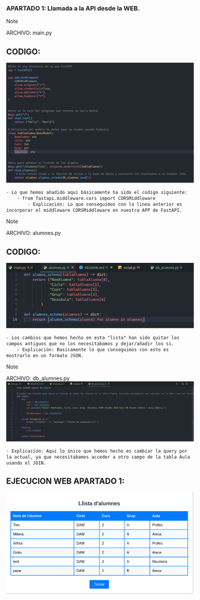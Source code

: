 ### APARTADO 1: Llamada a la API desde la WEB.
> [!NOTE]
> ARCHIVO: main.py

## CODIGO:    
![alt text](img/image1.png)

    - Lo que hemos añadido aqui básicamente ha sido el codigo siguiente:
        - from fastapi.middleware.cors import CORSMiddleware
            - Explicación: Lo que conseguimos con la linea anterior es incorporar el middleware CORSMiddleware en nuestra APP de FastAPI.

> [!NOTE]
> ARCHIVO: alumnes.py

## CODIGO:
![alt text](/img/image2.png)

    - Los cambios que hemos hecho en esta "lista" han sido quitar los campos antiguos que no los necesitabamos y dejar/añadir los si.
        - Explicación: Basicamente lo que conseguimos con esto es mostrarlo en un formato JSON.

> [!NOTE]
> ARCHIVO: db_alumnes.py
![alt text](img/image3.png)

    - Explicación: Aqui lo único que hemos hecho es cambiar la query por la actual, ya que necesitabamos acceder a otro campo de la tabla Aula usando el JOIN.

## EJECUCION WEB APARTADO 1:

![alt text](img/image4.png)

